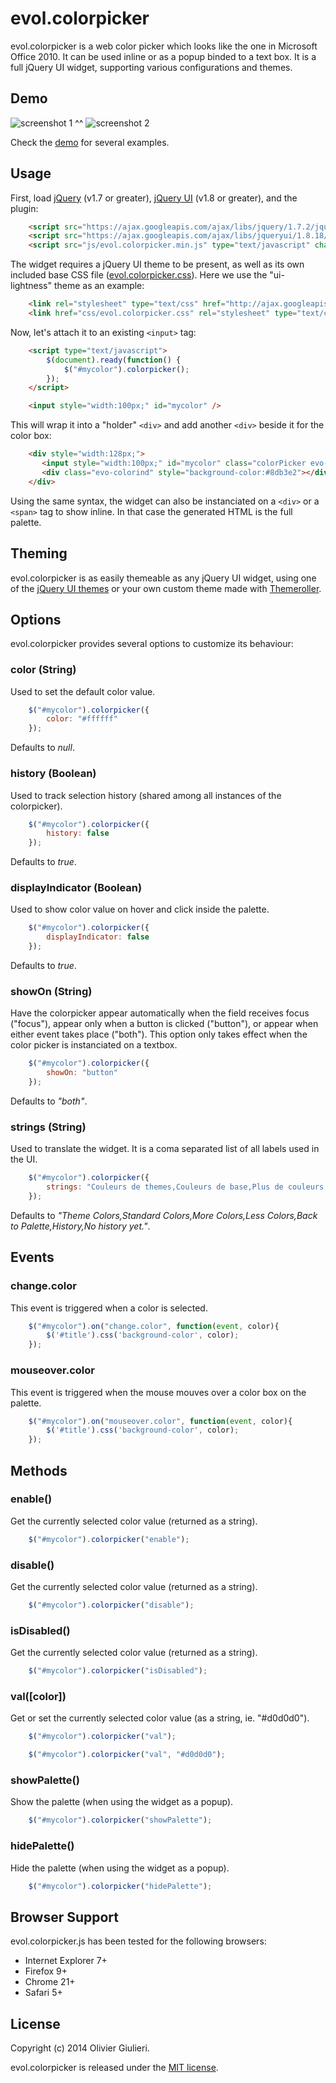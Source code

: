 # evol.colorpicker

evol.colorpicker is a web color picker which looks like the one in Microsoft Office 2010. It can be used inline or as a popup binded to a text box.
It is a full jQuery UI widget, supporting various configurations and themes.

## Demo

![screenshot 1](https://raw.github.com/evoluteur/colorpicker/master/screenshot1.png) ^^ ![screenshot 2](https://raw.github.com/evoluteur/colorpicker/master/screenshot2.png)

Check the [demo](http://evoluteur.github.com/colorpicker/index.html) for several examples.


## Usage

First, load [jQuery](http://jquery.com/) (v1.7 or greater), [jQuery UI](http://jqueryui.com/) (v1.8 or greater), and the plugin:

```html
    <script src="https://ajax.googleapis.com/ajax/libs/jquery/1.7.2/jquery.min.js" type="text/javascript" charset="utf-8"></script>
    <script src="https://ajax.googleapis.com/ajax/libs/jqueryui/1.8.18/jquery-ui.min.js" type="text/javascript" charset="utf-8"></script>
    <script src="js/evol.colorpicker.min.js" type="text/javascript" charset="utf-8"></script>
```

The widget requires a jQuery UI theme to be present, as well as its own included base CSS file ([evol.colorpicker.css](http://github.com/evoluteur/colorpicker/raw/master/css/evol.colorpicker.css)). Here we use the "ui-lightness" theme as an example:

```html
    <link rel="stylesheet" type="text/css" href="http://ajax.googleapis.com/ajax/libs/jqueryui/1.8.18/themes/ui-lightness/jquery-ui.css">
    <link href="css/evol.colorpicker.css" rel="stylesheet" type="text/css">
```

Now, let's attach it to an existing `<input>` tag:

```html
    <script type="text/javascript">
        $(document).ready(function() {
            $("#mycolor").colorpicker();
        });
    </script>

    <input style="width:100px;" id="mycolor" />
```

This will wrap it into a "holder" `<div>` and add another `<div>` beside it for the color box:

```html
	<div style="width:128px;">
	   <input style="width:100px;" id="mycolor" class="colorPicker evo-cp0" />
	   <div class="evo-colorind" style="background-color:#8db3e2"></div>
	</div>
```

Using the same syntax, the widget can also be instanciated on a `<div>` or a `<span>` tag to show inline. In that case the generated HTML is the full palette.


## Theming

evol.colorpicker is as easily themeable as any jQuery UI widget, using one of the [jQuery UI themes](http://jqueryui.com/themeroller/#themeGallery) or your own custom theme made with [Themeroller](http://jqueryui.com/themeroller/).


## Options

evol.colorpicker provides several options to customize its behaviour:

### color (String)

Used to set the default color value.

```javascript
    $("#mycolor").colorpicker({
        color: "#ffffff"
    });
```

Defaults to *null*.

### history (Boolean)

Used to track selection history (shared among all instances of the colorpicker).

```javascript
    $("#mycolor").colorpicker({
        history: false
    });
```

Defaults to *true*.

### displayIndicator (Boolean)

Used to show color value on hover and click inside the palette.

```javascript
    $("#mycolor").colorpicker({
        displayIndicator: false
    });
```

Defaults to *true*.

### showOn (String)

Have the colorpicker appear automatically when the field receives focus ("focus"), appear only when a button is clicked ("button"), or appear when either event takes place ("both").
This option only takes effect when the color picker is instanciated on a textbox.

```javascript
    $("#mycolor").colorpicker({
        showOn: "button"
    });
```

Defaults to *"both"*.

### strings (String)

Used to translate the widget. It is a coma separated list of all labels used in the UI. 

```javascript
    $("#mycolor").colorpicker({
        strings: "Couleurs de themes,Couleurs de base,Plus de couleurs,Moins de couleurs,Palette,Historique,Pas encore d'historique."
    });
```

Defaults to *"Theme Colors,Standard Colors,More Colors,Less Colors,Back to Palette,History,No history yet."*.

## Events

### change.color

This event is triggered when a color is selected.

```javascript
    $("#mycolor").on("change.color", function(event, color){
        $('#title').css('background-color', color);
    });
```

### mouseover.color

This event is triggered when the mouse mouves over a color box on the palette.

```javascript
    $("#mycolor").on("mouseover.color", function(event, color){
        $('#title').css('background-color', color);
    });
```


## Methods

### enable()
Get the currently selected color value (returned as a string).

```javascript
    $("#mycolor").colorpicker("enable");
```

### disable()
Get the currently selected color value (returned as a string).

```javascript
    $("#mycolor").colorpicker("disable");
```

### isDisabled()
Get the currently selected color value (returned as a string).

```javascript
    $("#mycolor").colorpicker("isDisabled");
```

### val([color])
Get or set the currently selected color value (as a string, ie. "#d0d0d0").

```javascript
    $("#mycolor").colorpicker("val");

    $("#mycolor").colorpicker("val", "#d0d0d0");
```

### showPalette()
Show the palette (when using the widget as a popup).

```javascript
    $("#mycolor").colorpicker("showPalette");
```

### hidePalette()
Hide the palette (when using the widget as a popup).

```javascript
    $("#mycolor").colorpicker("hidePalette");
```

## Browser Support

evol.colorpicker.js has been tested for the following browsers:

  - Internet Explorer 7+
  - Firefox 9+
  - Chrome 21+
  - Safari 5+


## License

Copyright (c) 2014 Olivier Giulieri.

evol.colorpicker is released under the [MIT license](http://github.com/evoluteur/colorpicker/raw/master/LICENSE.md).

